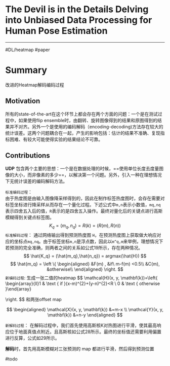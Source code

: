 # The Devil is in the Details Delving into Unbiased Data Processing for Human Pose Estimation
---
#DL/heatmap  #paper
# Summary
改进的Heatmap解码编码过程
## Motivation
所有的state-of-the-art在这个环节上都会存在两个方面的问题：一个是在测试过程中，如果使用flip ensemble时，由翻转、旋转图像得到的结果和原图得到的结果并不对齐。另外一个是使用的编码解码（encoding-decoding)方法存在较大的统计误差。这两个问题耦合在一起，产生的影响包括：估计的结果不准确、复现指标困难、有较大可能使得实验的结果结论不可靠。

## Contributions
**UDP** 包含两个主要的思想：一个是在数据处理的时候，==使用单位长度去度量图像的大小，而非像素的多少==，以解决第一个问题。另外，引入一种在理想情况下无统计误差的编码解码方法。


`标准编码过程`：  
由于热度图是由输入图像降采样得到的，因此在制作标签热度图时，会存在需要对标签坐标进行降采样从而存在一个量化过程。下述公式中`m,n`表示小数值，`mq,nq`表示四舍五入后的值，`R`表示的是四舍五入操作。最终对量化后的关键点进行高斯模糊得到关键点标签图。
$$
K_q = (m_q,n_q) = R(k) = (R(m),R(n))
$$
`标准解码过程`： 通过网络输出得到预测热度图 `H`，在预测热度图上获取做大响应对应的坐标点`mq,nq`。由于标签坐标`m,n`是浮点数，因此以`m^q,m`来举例，理想情况下若预测的完全准确，则两者之间的关系如公式19所示，存在两种情况。
$$
\hat{K_q} = (\hat{m_q},\hat{n_q}) = argmax(\hat{H})
$$
$$
\hat{m_q} = 
\left
\{
	\begin{aligned} 
		&F(m) ,  &if\ m-f(m) <0.5\\
		&C(m), &otherwise\\
	\end{aligned}
\right.
$$
`新编码过程`:
生成一张二值的heatmap
$$
\mathcal{H}(x, y, \mathbf{k})=\left\{
\begin{array}{ll}1 & \text { if }(x-m)^{2}+(y-n)^{2}<R \\ 0 & \text { otherwise }\end{array}

\right.
$$
和两张offset map

$$ \begin{aligned} \mathcal{X}(x, y, \mathbf{k}) &=m-x \\ \mathcal{Y}(x, y, \mathbf{k}) &=n-y \end{aligned} $$

`新解码过程`： 在解码过程中，我们首先使用高斯核K对热图进行平滑，使其最高响应位于地面真值点附近。且高斯核如公式28所示。最终的坐标值还需要利用偏置进行反算，公式如29所示。

**解码**时，首先用高斯模糊对三张预测的 map 都进行平滑，然后得到预测位置  

#todo
